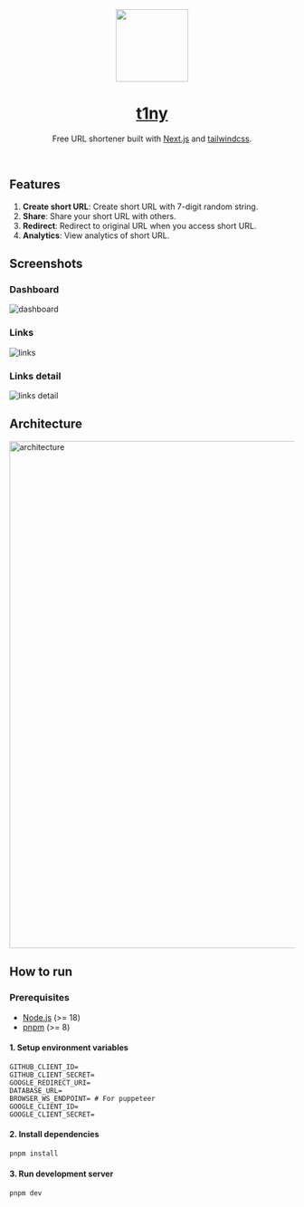 <div align="center">
  <a href="https://t1ny.kr">
    <picture>
      <img alt='' src="https://github.com/m4nd4r1n/t1ny/assets/96206089/aee1a5dc-91da-44fb-90ff-b01ae77fbb47" height="128">
    </picture>
    <h1 align="center">t1ny</h1>
  </a>
</div>

<div align="center">

Free URL shortener built with [Next.js](https://github.com/vercel/next.js) and [tailwindcss](https://github.com/tailwindlabs/tailwindcss).

  <img alt='' src="https://github.com/m4nd4r1n/t1ny/actions/workflows/ci.yml/badge.svg">
  <img alt='' src="https://img.shields.io/github/v/release/m4nd4r1n/t1ny">
  <img alt='' src="https://img.shields.io/github/deployments/m4nd4r1n/t1ny/Storybook">
  <img alt='' src="https://img.shields.io/github/deployments/m4nd4r1n/t1ny/Production">
</div>

## Features

1. **Create short URL**: Create short URL with 7-digit random string.
2. **Share**: Share your short URL with others.
3. **Redirect**: Redirect to original URL when you access short URL.
4. **Analytics**: View analytics of short URL.

## Screenshots

### Dashboard

![dashboard](https://github.com/m4nd4r1n/t1ny/assets/96206089/90b4655c-ef1b-4000-88ed-1441df22bbfc)

### Links

![links](https://github.com/m4nd4r1n/t1ny/assets/96206089/2f026e59-0841-427a-bf19-659d7c48009b)

### Links detail

![links detail](https://github.com/m4nd4r1n/t1ny/assets/96206089/71f967ef-07e0-4bdd-9c84-942c7c0286de)

## Architecture

<img width="896" alt="architecture" src="https://github.com/m4nd4r1n/t1ny/assets/96206089/3117f8e7-5953-4747-a03c-bf2f33035e09">

## How to run

### Prerequisites

- [Node.js](https://nodejs.org/en/) (>= 18)
- [pnpm](https://pnpm.io/) (>= 8)

#### 1. Setup environment variables

```
GITHUB_CLIENT_ID=
GITHUB_CLIENT_SECRET=
GOOGLE_REDIRECT_URI=
DATABASE_URL=
BROWSER_WS_ENDPOINT= # For puppeteer
GOOGLE_CLIENT_ID=
GOOGLE_CLIENT_SECRET=
```

#### 2. Install dependencies

```bash
pnpm install
```

#### 3. Run development server

```bash
pnpm dev
```
